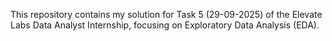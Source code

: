 This repository contains my solution for Task 5 (29-09-2025) of the Elevate Labs Data Analyst Internship, focusing on Exploratory Data Analysis (EDA).
